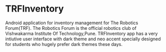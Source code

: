 # TRFInventory
Android application for inventory management for The Robotics Forum(TRF).
The Robotics Forum is the official robotics club of Vishwakarma Institute Of Technology,Pune.
TRFInventory app has a very intiutive user interface with dark theme and neo accent specially designed for students who hugely prefer dark themes these days.
